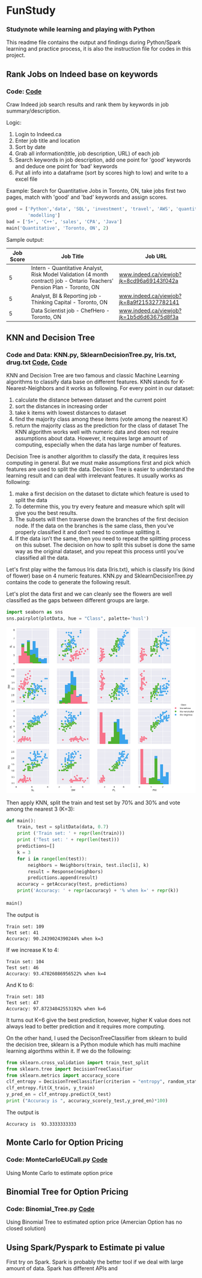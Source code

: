 # FunStudy
### Studynote while learning and playing with Python
This readme file contains the output and findings during Python/Spark learning and practice process, it is also the instruction file for codes in this project.

## Rank Jobs on Indeed base on keywords
### Code: [Code](https://github.com/liamli0509/FunStudy/blob/master/Indeed_Find_Me_Jobs.py)

Craw Indeed job search results and rank them by keywords in job summary/description.

Logic:
1. Login to Indeed.ca
2. Enter job title and location
3. Sort by date
4. Grab all information(title, job description, URL) of each job
5. Search keywords in job description, add one point for 'good' keywords and deduce one point for 'bad' keywords
6. Put all info into a dataframe (sort by scores high to low) and write to a excel file

Example:
Search for Quantitative Jobs in Toronto, ON, take jobs first two pages, match with 'good' and 'bad' keywords and assign scores.

```python
good = ['Python','data', 'SQL', 'investment', 'travel', 'AWS', 'quantitative', 'analytical', 'master', 'MSc',\
        'modelling']
bad = ['5+', 'C++', 'sales', 'CPA', 'Java']
main('Quantitative', 'Toronto, ON', 2)
```

Sample output:

|Job Score|Job Title|Job URL|
| --- | --- | --- |
|5|Intern - Quantitative Analyst, Risk Model Validation (4 month contract) job - Ontario Teachers' Pension Plan - Toronto, ON |www.indeed.ca/viewjob?jk=8cd96a69143f042a|
|5|Analyst, BI & Reporting job - Thinking Capital - Toronto, ON|www.indeed.ca/viewjob?jk=8a9f215327782141|
|5|Data Scientist job - ChefHero - Toronto, ON |www.indeed.ca/viewjob?jk=1b5d6d63675d8f3a|


## KNN and Decision Tree
### Code and Data: KNN.py, SklearnDecisionTree.py, Iris.txt, drug.txt [Code](https://github.com/liamli0509/FunStudy/blob/master/KNN.py), [Code](https://github.com/liamli0509/FunStudy/blob/master/SklearnDecisionTree.py)
KNN and Decision Tree are two famous and classic Machine Learning algorithms to classify data base on different features. KNN stands for K-Nearest-Neighbors and it works as following.
For every point in our dataset:
1.	calculate the distance between dataset and the current point
2.	sort the distances in increasing order
3.	take k items with lowest distances to dataset
4.	find the majority class among these items (vote among the nearest K)
5.	return the majority class as the prediction for the class of dataset
The KNN algorithm works well with numeric data and does not require assumptions about data. However, it requires large amount of computing, especially when the data has large number of features.

Decision Tree is another algorithm to classify the data, it requires less computing in general. But we must make assumptions first and pick which features are used to split the data. Decision Tree is easier to understand the learning result and can deal with irrelevant features. It usually works as following:
1.	make a first decision on the dataset to dictate which feature is used to split the data
2.	To determine this, you try every feature and measure which split will give you the best results. 
3.	The subsets will then traverse down the branches of the first decision node. If the
data on the branches is the same class, then you’ve properly classified it and don’t need
to continue splitting it.
4.	If the data isn’t the same, then you need to repeat the splitting process on this subset. The decision on how to split this subset is done the same way as the original dataset, and you repeat this process until you’ve classified all the data.


Let's first play withe the famous Iris data (Iris.txt), which is classify Iris (kind of flower) base on 4 numeric features.
KNN.py and SklearnDecisionTree.py contains the code to generate the following result.

Let's plot the data first and we can cleanly see the flowers are well classified as the gaps between different groups are large.

```python
import seaborn as sns
sns.pairplot(plotData, hue = "Class", palette='husl')
```

![Image of Iris](https://github.com/liamli0509/FunStudy/blob/master/IrisPlot1.png)

Then apply KNN, split the train and test set by 70% and 30% and vote among the nearest 3 (K=3):
```python
def main():
	train, test = splitData(data, 0.7)
	print ('Train set: ' + repr(len(train)))
	print ('Test set: ' + repr(len(test)))
	predictions=[]
	k = 3
	for i in range(len(test)):
		neighbors = Neighbors(train, test.iloc[i], k)
		result = Response(neighbors)
		predictions.append(result)
	accuracy = getAccuracy(test, predictions)
	print('Accuracy: ' + repr(accuracy) + '% when k=' + repr(k))
	
main()
```
The output is
```
Train set: 109
Test set: 41
Accuracy: 90.2439024390244% when k=3
```
If we increase K to 4:
```
Train set: 104
Test set: 46
Accuracy: 93.47826086956522% when k=4
```
And K to 6:
```
Train set: 103
Test set: 47
Accuracy: 97.87234042553192% when k=6
```
It turns out K=6 give the best prediction, however, higher K value does not always lead to better prediction and it requires more computing.

On the other hand, I used the DecisonTreeClassifier from sklearn to build the decision tree, sklearn is a Python module which has multi machine learning algorthms within it.
If we do the following:
```python
from sklearn.cross_validation import train_test_split
from sklearn.tree import DecisionTreeClassifier
from sklearn.metrics import accuracy_score
clf_entropy = DecisionTreeClassifier(criterion = "entropy", random_state = 100, max_depth=3, min_samples_leaf=5)
clf_entropy.fit(X_train, y_train)
y_pred_en = clf_entropy.predict(X_test)
print ("Accuracy is ", accuracy_score(y_test,y_pred_en)*100)
```
The output is
```
Accuracy is  93.3333333333
```

## Monte Carlo for Option Pricing
### Code: MonteCarloEUCall.py [Code](https://github.com/liamli0509/FunStudy/blob/master/MonteCarloEUCall.py)
Using Monte Carlo to estimate option price

## Binomial Tree for Option Pricing
### Code: Binomial_Tree.py [Code](https://github.com/liamli0509/FunStudy/blob/master/Binomial_Tree.py)
Using Binomial Tree to estimated option price (Amercian Option has no closed solution)

## Using Spark/Pyspark to Estimate pi value
First try on Spark. Spark is probably the better tool if we deal with large amount of data. Spark has different APIs and 

